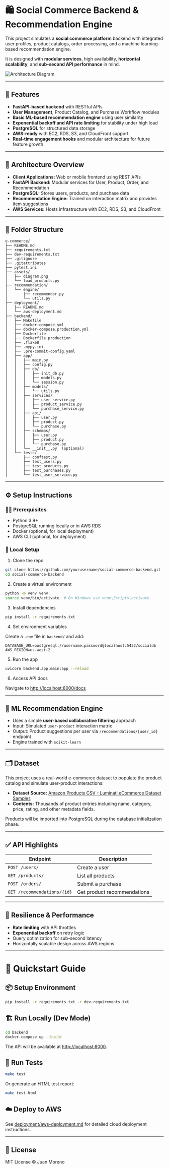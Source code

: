 # 🛍️ Social Commerce Backend & Recommendation Engine

This project simulates a **social commerce platform** backend with integrated user profiles, product catalogs, order processing, and a machine learning-based recommendation engine.

It is designed with **modular services**, high availability, **horizontal scalability**, and **sub-second API performance** in mind.

![Architecture Diagram](assets/diagram.png)

---

## 🚀 Features

- **FastAPI-based backend** with RESTful APIs
- **User Management**, Product Catalog, and Purchase Workflow modules
- **Basic ML-based recommendation engine** using user similarity
- **Exponential backoff and API rate limiting** for stability under high load
- **PostgreSQL** for structured data storage
- **AWS-ready** with EC2, RDS, S3, and CloudFront support
- **Real-time engagement hooks** and modular architecture for future feature growth

---

## 🧱 Architecture Overview

- **Client Applications:** Web or mobile frontend using REST APIs
- **FastAPI Backend:** Modular services for User, Product, Order, and Recommendation
- **PostgreSQL:** Stores users, products, and purchase data
- **Recommendation Engine:** Trained on interaction matrix and provides item suggestions
- **AWS Services:** Hosts infrastructure with EC2, RDS, S3, and CloudFront

---

## 📂 Folder Structure

```
e-commerce/
├── README.md
├── requirements.txt
├── dev-requirements.txt
├── .gitignore
├── .gitattributes
├── pytest.ini
├── assets/
│   ├── diagram.png
│   └── load_products.py
├── recommendation/
│   └── engine/
│       ├── recommender.py
│       └── utils.py
├── deployment/
│   ├── README.md
│   └── aws-deployment.md
├── backend/
│   ├── Makefile
│   ├── docker-compose.yml
│   ├── docker-compose.production.yml
│   ├── Dockerfile
│   ├── Dockerfile.production
│   ├── .flake8
│   ├── .mypy.ini
│   ├── .pre-commit-config.yaml
│   ├── app/
│   │   ├── main.py
│   │   ├── config.py
│   │   ├── db/
│   │   │   ├── init_db.py
│   │   │   ├── models.py
│   │   │   └── session.py
│   │   ├── models/
│   │   │   └── utils.py
│   │   ├── services/
│   │   │   ├── user_service.py
│   │   │   ├── product_service.py
│   │   │   └── purchase_service.py
│   │   ├── api/
│   │   │   ├── user.py
│   │   │   ├── product.py
│   │   │   └── purchase.py
│   │   ├── schemas/
│   │   │   ├── user.py
│   │   │   ├── product.py
│   │   │   └── purchase.py
│   │   └── __init__.py  (optional)
│   └── tests/
│       ├── conftest.py
│       ├── test_users.py
│       ├── test_products.py
│       ├── test_purchases.py
│       └── test_user_service.py
```

---

## ⚙️ Setup Instructions

### 🧑‍💻 Prerequisites

- Python 3.9+
- PostgreSQL running locally or in AWS RDS
- Docker (optional, for local deployment)
- AWS CLI (optional, for deployment)

### 🔧 Local Setup

1. Clone the repo

```bash
git clone https://github.com/yourusername/social-commerce-backend.git
cd social-commerce-backend
```

2. Create a virtual environment

```bash
python -m venv venv
source venv/bin/activate  # On Windows use venv\Scripts\activate
```

3. Install dependencies

```bash
pip install -r requirements.txt
```

4. Set environment variables

Create a `.env` file in `backend/` and add:

```dotenv
DATABASE_URL=postgresql://username:password@localhost:5432/socialdb
AWS_REGION=us-west-2
```

5. Run the app

```bash
uvicorn backend.app.main:app --reload
```

6. Access API docs

Navigate to [http://localhost:8000/docs](http://localhost:8000/docs)

---

## 🧠 ML Recommendation Engine

- Uses a simple **user-based collaborative filtering** approach
- Input: Simulated `user-product` interaction matrix
- Output: Product suggestions per user via `/recommendations/{user_id}` endpoint
- Engine trained with `scikit-learn`

---

## 🗂️ Dataset

This project uses a real-world e-commerce dataset to populate the product catalog and simulate user-product interactions:

- **Dataset Source:** [Amazon Products CSV - Luminati eCommerce Dataset Samples](https://github.com/luminati-io/eCommerce-dataset-samples/blob/main/amazon-products.csv)
- **Contents:** Thousands of product entries including name, category, price, rating, and other metadata fields.

Products will be imported into PostgreSQL during the database initialization phase.

---

## ✅ API Highlights

| Endpoint                      | Description                      |
|------------------------------|----------------------------------|
| `POST /users/`               | Create a user                    |
| `GET /products/`             | List all products                |
| `POST /orders/`              | Submit a purchase                |
| `GET /recommendations/{id}`  | Get product recommendations      |

---

## 🔐 Resilience & Performance

- **Rate limiting** with API throttles
- **Exponential backoff** on retry logic
- Query optimization for sub-second latency
- Horizontally scalable design across AWS regions

---

# 🚀 Quickstart Guide

## 📦 Setup Environment

```bash
pip install -r requirements.txt -r dev-requirements.txt
```

## 🏗️ Run Locally (Dev Mode)

```bash
cd backend
docker-compose up --build
```
The API will be available at [http://localhost:8000](http://localhost:8000).

## 🧪 Run Tests

```bash
make test
```
Or generate an HTML test report:

```bash
make test-html
```

## ☁️ Deploy to AWS

See [deployment/aws-deployment.md](deployment/aws-deployment.md) for detailed cloud deployment instructions.

---

## 📄 License

MIT License © Juan Moreno
